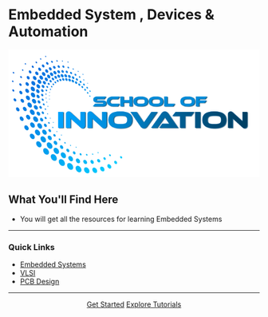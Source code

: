 #  Embedded System , Devices & Automation  

![Logo](assets/soi-logo.png)

## What You'll Find Here

- You will get all the resources for learning Embedded Systems 
---

### Quick Links
- [Embedded Systems](EmbeddedSystems/01Es.md)
- [VLSI](VLSI/01vlsi.md)
- [PCB Design](PCB_Design/01pcb.md)

---

<div align="center">
    <a href="GettingStarted/01overview" class="md-button md-button--primary">Get Started</a>
    <a href="Tutorials/01intro" class="md-button">Explore Tutorials</a>
</div>
